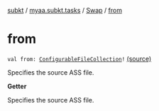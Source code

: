 [subkt](../../index.md) / [myaa.subkt.tasks](../index.md) / [Swap](index.md) / [from](./from.md)

# from

`val from: `[`ConfigurableFileCollection`](https://docs.gradle.org/current/javadoc/org/gradle/api/file/ConfigurableFileCollection.html)`!` [(source)](https://github.com/Myaamori/SubKt/blob/0.1.11/src/main/kotlin/myaa/subkt/tasks/asstasks.kt#L518)

Specifies the source ASS file.

**Getter**

Specifies the source ASS file.

